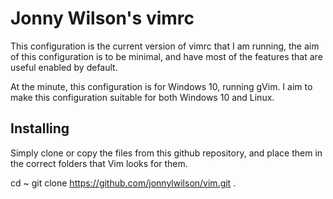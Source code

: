 # Jonny Wilson's vimrc

This configuration is the current version of vimrc that I am running, the aim of
this configuration is to be minimal, and have most of the features that are
useful enabled by default.

At the minute, this configuration is for Windows 10, running gVim. I aim to make
this configuration suitable for both Windows 10 and Linux.


## Installing

Simply clone or copy the files from this github repository, and place them in
the correct folders that Vim looks for them.

cd ~
git clone https://github.com/jonnylwilson/vim.git .
